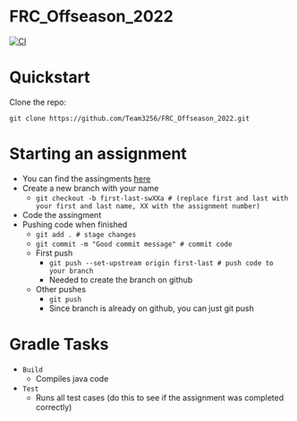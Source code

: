 # FRC_Offseason_2022
[![CI](https://github.com/Team3256/FRC_Offseason_2022/actions/workflows/main.yml/badge.svg?branch=main)](https://github.com/Team3256/FRC_Offseason_2022/actions/workflows/main.yml)

# Quickstart
Clone the repo:

`git clone https://github.com/Team3256/FRC_Offseason_2022.git`

# Starting an assignment
- You can find the assingments [here](https://github.com/Team3256/FRC_Offseason_2022/tree/main/assignments)
- Create a new branch with your name
  - `git checkout -b first-last-swXXa # (replace first and last with your first and last name, XX with the assignment number)`
- Code the assingment
- Pushing code when finished
  - `git add . # stage changes`
  - `git commit -m "Good commit message" # commit code`
  - First push
    - `git push --set-upstream origin first-last # push code to your branch`
    - Needed to create the branch on github
  - Other pushes
    - `git push`
    - Since branch is already on github, you can just git push

# Gradle Tasks
- `Build`
  - Compiles java code
- `Test`
  - Runs all test cases (do this to see if the assignment was completed correctly)

